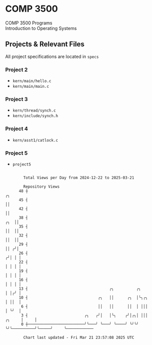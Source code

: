 # COMP 3500
COMP 3500 Programs  
Introduction to Operating Systems  
## Projects & Relevant Files
All project specifications are located in `specs`
### Project 2
- `kern/main/hello.c`
- `kern/main/main.c`
### Project 3
- `kern/thread/synch.c`
- `kern/include/synch.h`
### Project 4
- `kern/asst1/catlock.c`
### Project 5
- `project5`

```

        Total Views per Day from 2024-12-22 to 2025-03-21

        Repository Views
      48 ┼                                                                           ╭╮
      45 ┤                                                                           ││
      42 ┤                                                                           ││
      38 ┤                                                                       ╭╮  ││
      35 ┤                                                                       ││  ││
      32 ┤                                                                       ││  ││
      29 ┤                                                                       ││ ╭╯│
      26 ┤                                                                      ╭╯│ │ │
      22 ┤                                                                      │ │ │ │
      19 ┤                                                                      │ │ │ │
      16 ┤                                                                      │ │ │ │
      13 ┤                                    ╭╮          ╭╮                    │ │╭╯ │
      10 ┤                               ╭╮   ││      ╭╮  │╰╮╭╮                 │ ││  │
       6 ┤                               ││   ││      ││  │ │││                 │ ╰╯  │
       3 ┤                         ╭╮   ╭╯│   │╰╮    ╭╯│╭╮│ │││          ╭╮     │     │
       0 ┼─────────────────────────╯╰───╯ ╰───╯ ╰────╯ ╰╯╰╯ ╰╯╰──────────╯╰─────╯     ╰────────────

        Chart last updated - Fri Mar 21 23:57:08 2025 UTC
        
```
